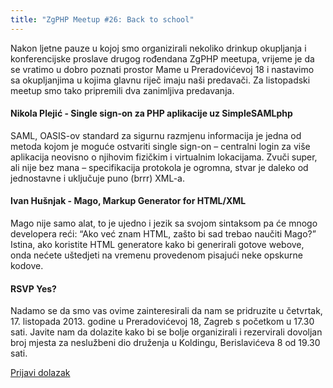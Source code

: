```yaml
---
title: "ZgPHP Meetup #26: Back to school"
---
```


Nakon ljetne pauze u kojoj smo organizirali nekoliko drinkup okupljanja i
konferencijske proslave drugog rođendana ZgPHP meetupa, vrijeme je da se vratimo
u dobro poznati prostor Mame u Preradovićevoj 18 i nastavimo sa okupljanjima u
kojima glavnu riječ imaju naši predavači. Za listopadski meetup smo tako
pripremili dva zanimljiva predavanja.

<!-- break -->

#### Nikola Plejić - Single sign-on za PHP aplikacije uz SimpleSAMLphp

SAML, OASIS-ov standard za sigurnu razmjenu informacija je jedna od metoda kojom
je moguće ostvariti single sign-on – centralni login za više aplikacija neovisno
o njihovim fizičkim i virtualnim lokacijama. Zvuči super, ali nije bez mana –
specifikacija protokola je ogromna, stvar je daleko od jednostavne i uključuje
puno (brrr) XML-a.

#### Ivan Hušnjak - Mago, Markup Generator for HTML/XML

Mago nije samo alat, to je ujedno i jezik sa svojom sintaksom pa će mnogo
developera reći: “Ako već znam HTML, zašto bi sad trebao naučiti Mago?” Istina,
ako koristite HTML generatore kako bi generirali gotove webove, onda nećete
uštedjeti na vremenu provedenom pisajući neke opskurne kodove.

#### RSVP Yes?

Nadamo se da smo vas ovime zainteresirali da nam se pridruzite u četvrtak, 17.
listopada 2013. godine u Preradovićevoj 18, Zagreb s početkom u 17.30 sati.
Javite nam da dolazite kako bi se bolje organizirali i rezervirali dovoljan broj
mjesta za neslužbeni dio druženja u Koldingu, Berislavićeva 8 od 19.30 sati.

<a target="_blank" href="http://www.meetup.com/ZgPHP-meetup/events/140394332/" class="btn btn-primary">Prijavi dolazak</a>